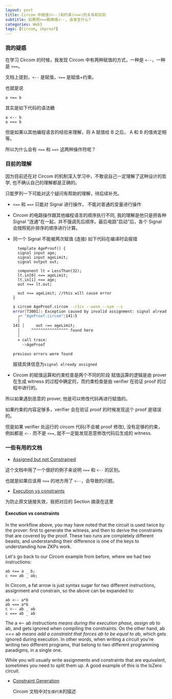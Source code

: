 ```yaml
---
layout: post
title: Circom 中赋值(<--)和约束(<==)的关系和区别
subtitle: 如果把<==都换成<--, 会发生什么?
categories: Web3
tags: [Circom, zkproof]
---
```


### 我的疑惑

在学习 Circom 的时候，我发现 Circom 中有两种赋值的方式，一种是 `<--`，一种是 `<==`。

文档上提到，`<--` 是赋值，`<==` 是赋值+约束。

也就是说

```circom
a <== b
```

其实是如下代码的语法糖

```circom
a <-- b
a === b
```

但是如果以其他编程语言的经验来理解，将 A 赋值给 B 之后， A 和 B 的值肯定相等。

所以为什么会有 `<==` 和 `==>` 这两种操作符呢？

### 目前的理解

因为目前还在对 Circom 的机制深入学习中，不敢说自己一定理解了这种设计的哲学, 也不确认自己的理解都是正确的。

只能罗列一下可能对这个疑问有帮助的理解，待后续补充。

- `<==` 和 `==>` 只能对 Signal 进行操作， 不能对普通的变量进行操作

- Circom 的电路操作跟其他编程语言的顺序执行不同, 我的理解是他只是把各种 Signal "连通"在一起，并不强调先后顺序。最后电路"启动"后，各个 Signal 会按照拓扑排序的顺序进行计算。

- 同一个 Signal 不能被两次赋值 (连接)
  如下代码在编译时会报错

  ```circom
    template AgeProof() {
    signal input age;
    signal input ageLimit;
    signal output out;

    component lt = LessThan(32);
    lt.in[0] <== ageLimit;
    lt.in[1] <== age;
    out <== lt.out;

    out <== ageLimit; //this will cause error
  }
  ```

  ```bash
  ❯ circom AgeProof.circom --r1cs --wasm --sym --c
  error[T3001]: Exception caused by invalid assignment: signal already assigned
    ┌─ "AgeProof.circom":141:5
    │
  141 │     out <== ageLimit;
    │     ^^^^^^^^^^^^^^^^ found here
    │
    = call trace:
      ->AgeProof

  previous errors were found
  ```

  报错具体信息为`signal already assigned`

- Circom 的赋值运算和约束检查是两个不同的阶段
  赋值运算的逻辑是由 prover 在生成 witness 的过程中确定的，而约束检查是由 verifier 在验证 proof 的过程中进行的。

所以如果遇到恶意的 prover, 他是可以修改代码再进行赋值的。

如果约束的内容足够多，verifier 会在验证 proof 的时候发现这个 proof 是错误的。

但是如果 verifier 处运行的 circom 代码(不会被 proof 修改), 没有足够的约束， 例如都是 `<--` 而不是 `<==`, 就不一定能发现恶意修改代码后生成的 witness.

### 一些有用的文档

- [Assigned but not Constrained](https://github.com/0xPARC/zk-bug-tracker#8-assigned-but-not-constrained)

这个文档中用了一个很好的例子来说明 `<==` 和 `<--` 的区别。

也就是如果应该用 `<==` 的地方用了 `<--`，会导致的问题。

- [Execution vs constraints](https://dev.to/spalladino/a-beginners-intro-to-coding-zero-knowledge-proofs-c56#:%7E:text=For%20instance%2C%20Circom%20only%20allows,be%20the%20set%20of%20constraints)

为防止原文链接失效，我把对应的 Section 摘录在这里

#### Execution vs constraints

In the workflow above, you may have noted that the circuit is used twice by the prover: first to generate the witness, and then to derive the constraints that are covered by the proof. These two runs are completely different beasts, and understanding their difference is one of the keys to understanding how ZKPs work.

Let's go back to our Circom example from before, where we had two instructions:

```circom
ab <== a _ b;
c <== ab _ ab;
```

In Circom, a fat arrow is just syntax sugar for two different instructions, assignment and constrain, so the above can be expanded to:

```circom
ab <-- a*b
ab === a*b
c <-- ab _ ab
c === ab _ ab
```

The a <-- a*b instructions means during the execution phase, assign a*b to ab, and gets ignored when compiling the constraints. On the other hand, ab === a*b means add a constraint that forces ab to be equal to a*b, which gets ignored during execution. In other words, when writing a circuit you're writing two different programs, that belong to two different programming paradigms, in a single one.

While you will usually write assignments and constraints that are equivalent, sometimes you need to split them up. A good example of this is the IsZero circuit.

- [Constraint Generation](https://docs.circom.io/circom-language/constraint-generation/)

  Circom 文档中对`生成约束`的描述
